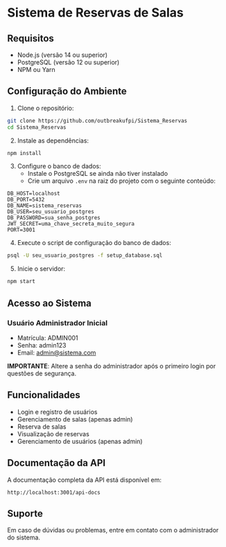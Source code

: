 # Sistema de Reservas de Salas

## Requisitos
- Node.js (versão 14 ou superior)
- PostgreSQL (versão 12 ou superior)
- NPM ou Yarn

## Configuração do Ambiente

1. Clone o repositório:
```bash
git clone https://github.com/outbreakufpi/Sistema_Reservas
cd Sistema_Reservas
```

2. Instale as dependências:
```bash
npm install
```

3. Configure o banco de dados:
   - Instale o PostgreSQL se ainda não tiver instalado
   - Crie um arquivo `.env` na raiz do projeto com o seguinte conteúdo:
```env
DB_HOST=localhost
DB_PORT=5432
DB_NAME=sistema_reservas
DB_USER=seu_usuario_postgres
DB_PASSWORD=sua_senha_postgres
JWT_SECRET=uma_chave_secreta_muito_segura
PORT=3001
```

4. Execute o script de configuração do banco de dados:
```bash
psql -U seu_usuario_postgres -f setup_database.sql
```

5. Inicie o servidor:
```bash
npm start
```

## Acesso ao Sistema

### Usuário Administrador Inicial
- Matrícula: ADMIN001
- Senha: admin123
- Email: admin@sistema.com

**IMPORTANTE**: Altere a senha do administrador após o primeiro login por questões de segurança.

## Funcionalidades

- Login e registro de usuários
- Gerenciamento de salas (apenas admin)
- Reserva de salas
- Visualização de reservas
- Gerenciamento de usuários (apenas admin)

## Documentação da API

A documentação completa da API está disponível em:
```
http://localhost:3001/api-docs
```

## Suporte

Em caso de dúvidas ou problemas, entre em contato com o administrador do sistema. 
